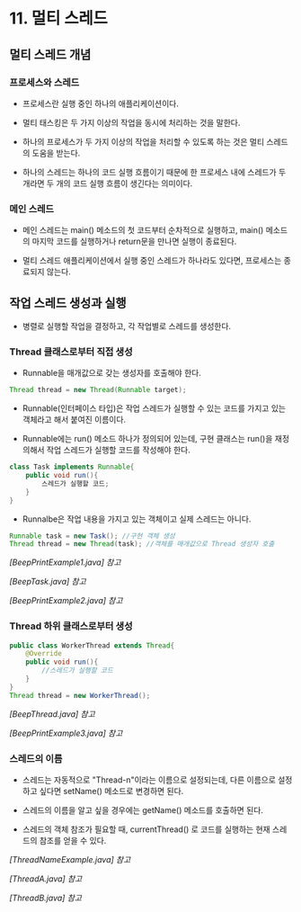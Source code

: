 # 11. 멀티 스레드
## 멀티 스레드 개념
### 프로세스와 스레드

* 프로세스란 실행 중인 하나의 애플리케이션이다.

* 멀티 태스킹은 두 가지 이상의 작업을 동시에 처리하는 것을 말한다.

* 하나의 프로세스가 두 가지 이상의 작업을 처리할 수 있도록 하는 것은 멀티 스레드의 도움을 받는다.

* 하나의 스레드는 하나의 코드 실행 흐름이기 때문에 한 프로세스 내에 스레드가 두 개라면 두 개의 코드 실행 흐름이 생긴다는 의미이다.

### 메인 스레드

* 메인 스레드는 main() 메소드의 첫 코드부터 순차적으로 실행하고, main() 메소드의 마지막 코드를 실행하거나 return문을 만나면 실행이 종료된다.

* 멀티 스레드 애플리케이션에서 실행 중인 스레드가 하나라도 있다면, 프로세스는 종료되지 않는다.

## 작업 스레드 생성과 실행

* 병렬로 실행할 작업을 결정하고, 각 작업별로 스레드를 생성한다.

### Thread 클래스로부터 직접 생성

* Runnable을 매개값으로 갖는 생성자를 호출해야 한다.

```java
Thread thread = new Thread(Runnable target);
```

* Runnable(인터페이스 타입)은 작업 스레드가 실행할 수 있는 코드를 가지고 있는 객체라고 해서 붙여진 이름이다.

* Runnable에는 run() 메소드 하나가 정의되어 있는데, 구현 클래스는 run()을 재정의해서 작업 스레드가 실행할 코드를 작성해야 한다.

```java
class Task implements Runnable{
    public void run(){
        스레드가 실행할 코드;
    }
}
```

* Runnalbe은 작업 내용을 가지고 있는 객체이고 실제 스레드는 아니다.

```java
Runnable task = new Task(); //구현 객체 생성
Thread thread = new Thread(task); //객체를 매개값으로 Thread 생성자 호출
```

_[BeepPrintExample1.java] 참고_

_[BeepTask.java] 참고_

_[BeepPrintExample2.java] 참고_

### Thread 하위 클래스로부터 생성

```java
public class WorkerThread extends Thread{
    @Override
    public void run(){
        //스레드가 실행할 코드
    }
}
Thread thread = new WorkerThread();
```

_[BeepThread.java] 참고_

_[BeepPrintExample3.java] 참고_

### 스레드의 이름

* 스레드는 자동적으로 "Thread-n"이라는 이름으로 설정되는데, 다른 이름으로 설정하고 싶다면 setName() 메소드로 변경하면 된다.

* 스레드의 이름을 알고 싶을 경우에는 getName() 메소드를 호출하면 된다.

* 스레드의 객체 참조가 필요할 때, currentThread() 로 코드를 실행하는 현재 스레드의 참조를 얻을 수 있다.

_[ThreadNameExample.java] 참고_

_[ThreadA.java] 참고_

_[ThreadB.java] 참고_